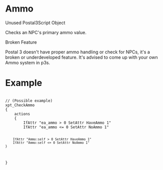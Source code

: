 # Ammo
<p>Unused Postal3Script Object
<p>Checks an NPC's primary ammo value.</p>

<div class="admonition error">
<p class="admonition-title">Broken Feature</p>
<p>Postal 3 doesn't have proper ammo handling or check for NPCs, it's a broken or underdeveloped feature. It's advised to come up with your own Ammo system in p3s.</p>
</div>

<h1>Example</h1>
<pre><code class="language-js">
// (Possible example)
xpt_CheckAmmo
{
	actions
	{
		IfAttr "ea_ammo > 0 SetAttr HaveAmmo 1"
		IfAttr "ea_ammo <= 0 SetAttr NoAmmo 1"
		
		IfAttr "Ammo:self > 0 SetAttr HaveAmmo 1"
		IfAttr "Ammo:self <= 0 SetAttr NoAmmo 1"
	}
}
</code></pre>